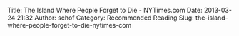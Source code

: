 Title: The Island Where People Forget to Die - NYTimes.com
Date: 2013-03-24 21:32
Author: schof
Category: Recommended Reading
Slug: the-island-where-people-forget-to-die-nytimes-com


